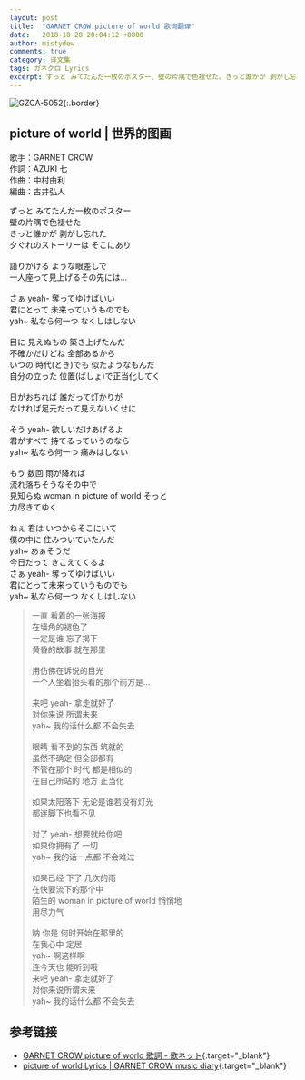 ```yaml
---
layout: post
title:  "GARNET CROW picture of world 歌词翻译"
date:   2018-10-28 20:04:12 +0800
author: mistydew
comments: true
category: 译文集
tags: ガネクロ Lyrics
excerpt: ずっと みてたんだ一枚のポスター、壁の片隅で色褪せた。きっと誰かが 剥がし忘れた、夕ぐれのストーリーは そこにあり。
---
```

![GZCA-5052](https://crowsub.github.io/assets/images/discography/album/GZCA-5052.jpg){:.border}

## picture of world | 世界的图画

歌手：GARNET CROW<br>
作詞：AZUKI 七<br>
作曲：中村由利<br>
編曲：古井弘人

<div class="lyric-original">
<p>
ずっと みてたんだ一枚のポスター<br>
壁の片隅で色褪せた<br>
きっと誰かが 剥がし忘れた<br>
夕ぐれのストーリーは そこにあり<br>
<br>
語りかける ような眼差しで<br>
一人座って見上げるその先には…<br>
<br>
さぁ yeah- 奪ってゆけばいい<br>
君にとって 未来っていうものでも<br>
yah~ 私なら何一つ なくしはしない<br>
<br>
目に 見えぬもの 築き上げたんだ<br>
不確かだけどね 全部あるから<br>
いつの 時代(とき)でも 似たようなもんだ<br>
自分の立った 位置(ばしょ)で正当化してく<br>
<br>
日がおちれば 誰だって灯かりが<br>
なければ足元だって見えないくせに<br>
<br>
そう yeah- 欲しいだけあげるよ<br>
君がすべて 持てるっていうのなら<br>
yah~ 私なら何一つ 痛みはしない<br>
<br>
もう 数回 雨が降れば<br>
流れ落ちそうなその中で<br>
見知らぬ woman in picture of world そっと<br>
力尽きてゆく<br>
<br>
ねぇ 君は いつからそこにいて<br>
僕の中に 住みついていたんだ<br>
yah~ あぁそうだ<br>
今日だって きこえてくるよ<br>
さぁ yeah- 奪ってゆけばいい<br>
君にとって未来っていうものでも<br>
yah~ 私なら何一つ なくしはしない
</p>
</div>

<div class="lyric-translation">
<blockquote>
一直 看着的一张海报<br>
在墙角的褪色了<br>
一定是谁 忘了揭下<br>
黄昏的故事 就在那里<br>
<br>
用仿佛在诉说的目光<br>
一个人坐着抬头看的那个前方是…<br>
<br>
来吧 yeah- 拿走就好了<br>
对你来说 所谓未来<br>
yah~ 我的话什么都 不会失去<br>
<br>
眼睛 看不到的东西 筑就的<br>
虽然不确定 但全部都有<br>
不管在那个 时代 都是相似的<br>
在自己所站的 地方 正当化<br>
<br>
如果太阳落下 无论是谁若没有灯光<br>
都连脚下也看不见<br>
<br>
对了 yeah- 想要就给你吧<br>
如果你拥有了 一切<br>
yah~ 我的话一点都 不会难过<br>
<br>
如果已经 下了 几次的雨<br>
在快要流下的那个中<br>
陌生的 woman in picture of world 悄悄地<br>
用尽力气<br>
<br>
呐 你是 何时开始在那里的<br>
在我心中 定居<br>
yah~ 啊这样啊<br>
连今天也 能听到哦<br>
来吧 yeah- 拿走就好了<br>
对你来说所谓未来<br>
yah~ 我的话什么都 不会失去
</blockquote>
</div>

## 参考链接

* [GARNET CROW picture of world 歌詞 - 歌ネット](https://www.uta-net.com/song/25836){:target="_blank"}
* [picture of world Lyrics \| GARNET CROW music diary](https://crowsub.github.io/lyrics/original/picture%20of%20world.html){:target="_blank"}
